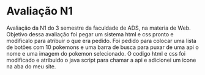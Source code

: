 # Avaliação N1
Avaliação da N1 do 3 semestre da faculdade de ADS, na materia de Web. Objetivo dessa avaliação foi pegar um sistema html e css pronto e modificalo para atribuir o que era pedido. Foi pedido para colocar uma lista de botões com 10 pokemons e uma barra de busca para puxar de uma api o nome e uma imagem do pokemon selecionado. O codigo html e css foi modificado e atribuido o java script para chamar a api e adicionei um icone na aba do meu site.
